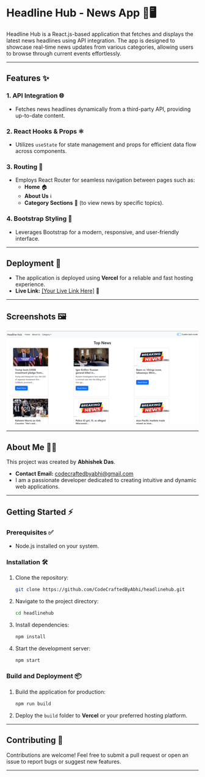 # Headline Hub - News App 📰🖥️

Headline Hub is a React.js-based application that fetches and displays the latest news headlines using API integration. The app is designed to showcase real-time news updates from various categories, allowing users to browse through current events effortlessly.

---

## Features ✨

### 1. **API Integration** 🌐
- Fetches news headlines dynamically from a third-party API, providing up-to-date content.

### 2. **React Hooks & Props** ⚛️
- Utilizes `useState` for state management and props for efficient data flow across components.

### 3. **Routing** 🔗
- Employs React Router for seamless navigation between pages such as:
  - **Home** 🏠
  - **About Us** ℹ️
  - **Category Sections** 📂 (to view news by specific topics).

### 4. **Bootstrap Styling** 🎨
- Leverages Bootstrap for a modern, responsive, and user-friendly interface.

---

## Deployment 🚀

- The application is deployed using **Vercel** for a reliable and fast hosting experience.
- **Live Link:** [[Your Live Link Here]](https://headlinehub-iota.vercel.app/) 🔗

---

## Screenshots 🖼️

<img src="SS.png">

---

## About Me 🙋‍♂️

This project was created by **Abhishek Das**.

- **Contact Email:** [codecraftedbyabhi@gmail.com](mailto:codecraftedbyabhi@gmail.com)
- I am a passionate developer dedicated to creating intuitive and dynamic web applications.

---

## Getting Started ⚡

### Prerequisites ✅
- Node.js installed on your system.

### Installation 🛠️
1. Clone the repository:
   ```bash
   git clone https://github.com/CodeCraftedByAbhi/headlinehub.git
   ```
2. Navigate to the project directory:
   ```bash
   cd headlinehub
   ```
3. Install dependencies:
   ```bash
   npm install
   ```
4. Start the development server:
   ```bash
   npm start
   ```

### Build and Deployment 📦
1. Build the application for production:
   ```bash
   npm run build
   ```
2. Deploy the `build` folder to **Vercel** or your preferred hosting platform.

---

## Contributing 🤝
Contributions are welcome! Feel free to submit a pull request or open an issue to report bugs or suggest new features.

---
